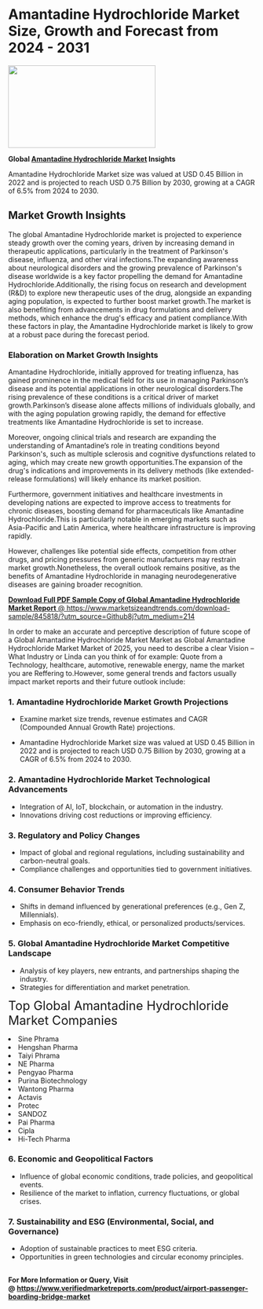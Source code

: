 <H1>Amantadine Hydrochloride Market Size, Growth and Forecast from 2024 - 2031</H1><img class="aligncenter size-medium wp-image-584254" src="https://thirdeyenews.in/wp-content/uploads/2024/09/Global-Market-Research-300x168.jpeg" alt="" width="300" height="168" /><p><strong>Global&nbsp;<a href="https://www.marketsizeandtrends.com/download-sample/845818/?utm_source=Github8j?utm_medium=214">Amantadine Hydrochloride Market</a> Insights</strong></p><p>Amantadine Hydrochloride Market size was valued at USD 0.45 Billion in 2022 and is projected to reach USD 0.75 Billion by 2030, growing at a CAGR of 6.5% from 2024 to 2030.</p><p><h2>Market Growth Insights</h2> <p>The global Amantadine Hydrochloride market is projected to experience steady growth over the coming years, driven by increasing demand in therapeutic applications, particularly in the treatment of Parkinson's disease, influenza, and other viral infections.The expanding awareness about neurological disorders and the growing prevalence of Parkinson's disease worldwide is a key factor propelling the demand for Amantadine Hydrochloride.Additionally, the rising focus on research and development (R&D) to explore new therapeutic uses of the drug, alongside an expanding aging population, is expected to further boost market growth.The market is also benefiting from advancements in drug formulations and delivery methods, which enhance the drug's efficacy and patient compliance.With these factors in play, the Amantadine Hydrochloride market is likely to grow at a robust pace during the forecast period.</p> <p><a href="download-sample-link"></a></p> <h3>Elaboration on Market Growth Insights</h3> <p>Amantadine Hydrochloride, initially approved for treating influenza, has gained prominence in the medical field for its use in managing Parkinson’s disease and its potential applications in other neurological disorders.The rising prevalence of these conditions is a critical driver of market growth.Parkinson’s disease alone affects millions of individuals globally, and with the aging population growing rapidly, the demand for effective treatments like Amantadine Hydrochloride is set to increase.</p> <p>Moreover, ongoing clinical trials and research are expanding the understanding of Amantadine’s role in treating conditions beyond Parkinson's, such as multiple sclerosis and cognitive dysfunctions related to aging, which may create new growth opportunities.The expansion of the drug's indications and improvements in its delivery methods (like extended-release formulations) will likely enhance its market position.</p> <p>Furthermore, government initiatives and healthcare investments in developing nations are expected to improve access to treatments for chronic diseases, boosting demand for pharmaceuticals like Amantadine Hydrochloride.This is particularly notable in emerging markets such as Asia-Pacific and Latin America, where healthcare infrastructure is improving rapidly.</p> <p>However, challenges like potential side effects, competition from other drugs, and pricing pressures from generic manufacturers may restrain market growth.Nonetheless, the overall outlook remains positive, as the benefits of Amantadine Hydrochloride in managing neurodegenerative diseases are gaining broader recognition.</p> <p><a href="get-more-link"></p><p><span class=""><strong>Download Full PDF Sample Copy of Global Amantadine Hydrochloride Market Report</strong> @ <a href="https://www.marketsizeandtrends.com/download-sample/845818/?utm_source=Github8j?utm_medium=214" target="_blank">https://www.marketsizeandtrends.com/download-sample/845818/?utm_source=Github8j?utm_medium=214</a></span></p><p>In order to make an accurate and perceptive description of future scope of a Global&nbsp;Amantadine Hydrochloride Market Market as Global&nbsp;Amantadine Hydrochloride Market Market of 2025, you need to describe a clear Vision &ndash; What Industry or Linda can you think of for example: Quote from a Technology, healthcare, automotive, renewable energy, name the market you are Reffering to.However, some general trends and factors usually impact market reports and their future outlook include:</p><h3>1.&nbsp;<strong>Amantadine Hydrochloride Market Growth Projections</strong></h3><ul><li>Examine market size trends, revenue estimates and CAGR (Compounded Annual Growth Rate) projections.</li><li><p>Amantadine Hydrochloride Market size was valued at USD 0.45 Billion in 2022 and is projected to reach USD 0.75 Billion by 2030, growing at a CAGR of 6.5% from 2024 to 2030.</p></li></ul><h3>2.&nbsp;<strong>Amantadine Hydrochloride Market Technological Advancements</strong></h3><ul><li>Integration of AI, IoT, blockchain, or automation in the industry.</li><li>Innovations driving cost reductions or improving efficiency.</li></ul><h3>3.&nbsp;<strong>Regulatory and Policy Changes</strong></h3><ul><li>Impact of global and regional regulations, including sustainability and carbon-neutral goals.</li><li>Compliance challenges and opportunities tied to government initiatives.</li></ul><h3>4.&nbsp;<strong>Consumer Behavior Trends</strong></h3><ul><li>Shifts in demand influenced by generational preferences (e.g., Gen Z, Millennials).</li><li>Emphasis on eco-friendly, ethical, or personalized products/services.</li></ul><h3>5.&nbsp;<strong>Global Amantadine Hydrochloride Market Competitive Landscape</strong></h3><ul><li>Analysis of key players, new entrants, and partnerships shaping the industry.</li><li>Strategies for differentiation and market penetration.</li></ul><p data-pm-slice="1 1 []"><span style="color: inherit; font-family: inherit; font-size: 25px;">Top Global Amantadine Hydrochloride Market Companies</span></p><div class="" data-test-id=""><p><li>Sine Phrama</li><li> Hengshan Pharma</li><li> Taiyi Phrama</li><li> NE Pharma</li><li> Pengyao Pharma</li><li> Purina Biotechnology</li><li> Wantong Pharma</li><li> Actavis</li><li> Protec</li><li> SANDOZ</li><li> Pai Pharma</li><li> Cipla</li><li> Hi-Tech Pharma</li></p></div><h3>6.&nbsp;<strong>Economic and Geopolitical Factors</strong></h3><ul><li>Influence of global economic conditions, trade policies, and geopolitical events.</li><li>Resilience of the market to inflation, currency fluctuations, or global crises.</li></ul><h3>7.&nbsp;<strong>Sustainability and ESG (Environmental, Social, and Governance)</strong></h3><ul><li>Adoption of sustainable practices to meet ESG criteria.</li><li>Opportunities in green technologies and circular economy principles.</li></ul><h2><strong style="font-size: 14px;">For More Information or Query, Visit @&nbsp;</strong><a style="background-color: #ffffff; font-size: 14px;" href="https://www.marketsizeandtrends.com/report/amantadine-hydrochloride-market/" target="_blank">https://www.verifiedmarketreports.com/product/airport-passenger-boarding-bridge-market</a></h2>